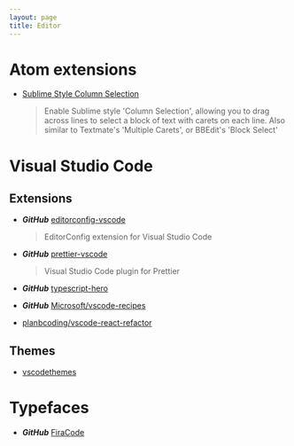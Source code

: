 ```yaml
---
layout: page
title: Editor
---
```


# Atom extensions

- [Sublime Style Column Selection](https://atom.io/packages/sublime-style-column-selection)
  > Enable Sublime style 'Column Selection', allowing you to drag across lines to select a block of text with carets on each line.
  > Also similar to Textmate's 'Multiple Carets', or BBEdit's 'Block Select'

# Visual Studio Code

## Extensions

- **_GitHub_** [editorconfig-vscode](https://github.com/editorconfig/editorconfig-vscode)

  > EditorConfig extension for Visual Studio Code

- **_GitHub_** [prettier-vscode](https://github.com/prettier/prettier-vscode)

  > Visual Studio Code plugin for Prettier

- **_GitHub_** [typescript-hero](https://github.com/buehler/typescript-hero)

- **_GitHub_** [Microsoft/vscode-recipes](https://github.com/Microsoft/vscode-recipes)

- [planbcoding/vscode-react-refactor](https://github.com/planbcoding/vscode-react-refactor)

## Themes

- [vscodethemes](https://vscodethemes.com/)

# Typefaces

- **_GitHub_** [FiraCode](https://github.com/tonsky/FiraCode)
